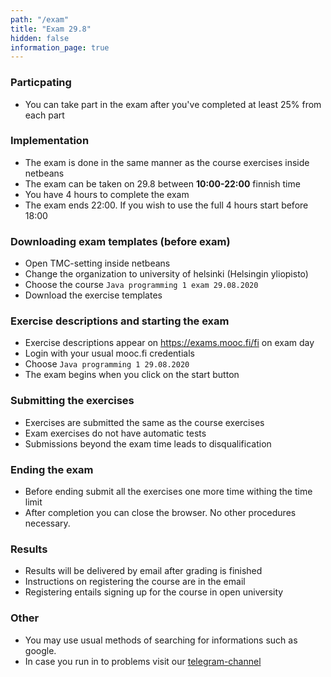 ```yaml
---
path: "/exam"
title: "Exam 29.8"
hidden: false
information_page: true
---
```


### Particpating

* You can take part in the exam after you've completed at least 25% from each part

### Implementation

* The exam is done in the same manner as the course exercises inside netbeans
* The exam can be taken on 29.8 between **10:00-22:00** finnish time
* You have 4 hours to complete the exam
* The exam ends 22:00. If you wish to use the full 4 hours start before 18:00

### Downloading exam templates (before exam)

* Open TMC-setting inside netbeans
* Change the organization to university of helsinki (Helsingin yliopisto)
* Choose the course `Java programming 1 exam 29.08.2020`
* Download the exercise templates

### Exercise descriptions and starting the exam

* Exercise descriptions appear on <a href="https://exams.mooc.fi/fi">https://exams.mooc.fi/fi</a> on exam day
* Login with your usual mooc.fi credentials
* Choose `Java programming 1 29.08.2020`
* The exam begins when you click on the start button

### Submitting the exercises

* Exercises are submitted the same as the course exercises
* Exam exercises do not have automatic tests
* Submissions beyond the exam time leads to disqualification

### Ending the exam

* Before ending submit all the exercises one more time withing the time limit
* After completion you can close the browser. No other procedures necessary.

### Results

* Results will be delivered by email after grading is finished
* Instructions on registering the course are in the email
* Registering entails signing up for the course in open university

### Other

* You may use usual methods of searching for informations such as google.
* In case you run in to problems visit our [telegram-channel](https://t.me/java_programming_mooc)
